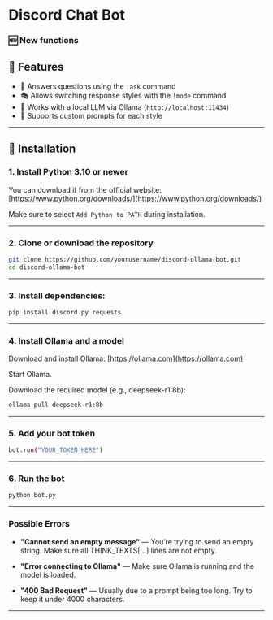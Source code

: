 # Discord Chat Bot

### 🆕 New functions



## 🧠 Features

* 💬 Answers questions using the `!ask` command
* 🎭 Allows switching response styles with the `!mode` command
* 🤖 Works with a local LLM via Ollama (`http://localhost:11434`)
* 🔧 Supports custom prompts for each style

---

## 🚀 Installation

### 1. Install Python 3.10 or newer

You can download it from the official website: [https://www.python.org/downloads/](https://www.python.org/downloads/)

Make sure to select `Add Python to PATH` during installation.

---

### 2. Clone or download the repository

```bash
git clone https://github.com/yourusername/discord-ollama-bot.git
cd discord-ollama-bot
```

---

### 3. Install dependencies:

```bash
pip install discord.py requests
```

---

### 4. Install Ollama and a model

Download and install Ollama: [https://ollama.com](https://ollama.com)

Start Ollama.

Download the required model (e.g., deepseek-r1:8b):

```bash
ollama pull deepseek-r1:8b
```

---

### 5. Add your bot token

```bash
bot.run("YOUR_TOKEN_HERE")
```

---

### 6. Run the bot

```bash
python bot.py
```

---

### Possible Errors

* **"Cannot send an empty message"** — You’re trying to send an empty string. Make sure all THINK\_TEXTS\[...] lines are not empty.

* **"Error connecting to Ollama"** — Make sure Ollama is running and the model is loaded.

* **"400 Bad Request"** — Usually due to a prompt being too long. Try to keep it under 4000 characters.

---
